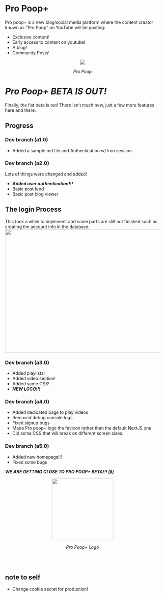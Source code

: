# Pro Poop+

Pro poop+ is a new blog/social media platform where the content creator known as "Pro Poop" on YouTube will be posting:
- Exclusive content!
- Early access to content on youtube!
- A blog!
- Community Posts!
<p align="center">
<img src="https://yt3.ggpht.com/yti/APfAmoG00yKEQrJ56z4gVsIZ0IsoIdXlCyU06qyCR_hoiA=s88-c-k-c0x00ffffff-no-rj-mo"></p>
<p align="center"><i>Pro Poop</i></p>

# *Pro Poop+ BETA IS OUT!*
Finally, the fist beta is out! There isn't much new, just a few more features here and there.

## Progress

### Dev branch (a1.0)
- Added a sample md file and Authentication w/ Iron session.

### Dev branch (a2.0)
Lots of things were changed and added!
- ***Added user authentication!!!***
- Basic post feed
- Basic post blog viewer

## The login Process
This took a while to implement and some parts are still not finished such as creating the account info in the database.
<img src="https://i.imgur.com/a3SEKP0.png" width="790px" height="400px">

### Dev branch (a3.0)
- Added playlists!
- Added video section!
- Added some CSS!
- ***NEW LOGO!!!***

### Dev branch (a4.0)
- Added dedicated page to play videos
- Removed debug console.logs
- Fixed signup bugs
- Made Pro poop+ logo the favicon rather than the default NextJS one.
- Did some CSS that will break on different screen sizes.

### Dev branch (a5.0)
- Added new homepage!!!
- Fixed some bugs

***WE ARE GETTING CLOSE TO PRO POOP+ BETA!!! (β)***

<p align="center"><img src="https://i.imgur.com/XJg0aEW.png" width="200px" height="200px"></p>
<p align="center"><i>Pro Poop+ Logo</i></p>

<br/>
<br/>

## note to self
- Change cookie secret for production!